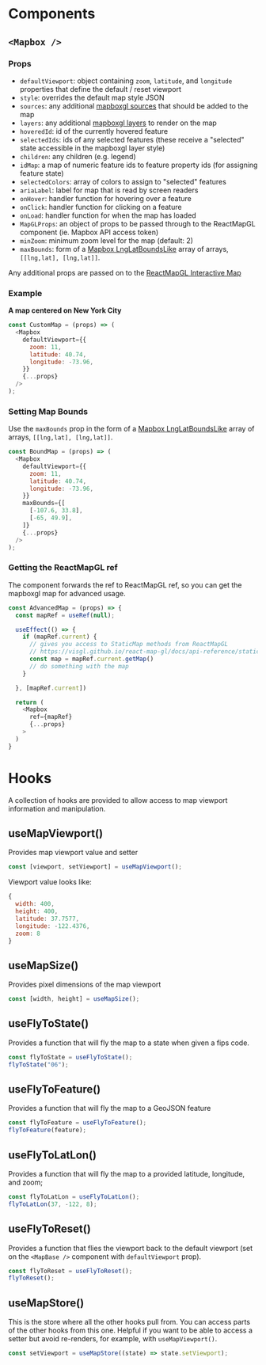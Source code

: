 # Components

## `<Mapbox />`

### Props

- `defaultViewport`: object containing `zoom`, `latitude`, and `longitude` properties that define the default / reset viewport
- `style`: overrides the default map style JSON
- `sources`: any additional [mapboxgl sources](https://docs.mapbox.com/mapbox-gl-js/style-spec/sources/) that should be added to the map
- `layers`: any additional [mapboxgl layers](https://docs.mapbox.com/mapbox-gl-js/style-spec/layers/) to render on the map
- `hoveredId`: id of the currently hovered feature
- `selectedIds`: ids of any selected features (these receive a "selected" state accessible in the mapboxgl layer style)
- `children`: any children (e.g. legend)
- `idMap`: a map of numeric feature ids to feature property ids (for assigning feature state)
- `selectedColors`: array of colors to assign to "selected" features
- `ariaLabel`: label for map that is read by screen readers
- `onHover`: handler function for hovering over a feature
- `onClick`: handler function for clicking on a feature
- `onLoad`: handler function for when the map has loaded
- `MapGLProps`: an object of props to be passed through to the ReactMapGL component (ie. Mapbox API access token)
- `minZoom`: minimum zoom level for the map (default: 2)
- `maxBounds`: form of a [Mapbox LngLatBoundsLike](https://docs.mapbox.com/mapbox-gl-js/api/geography/#lnglatboundslike) array of arrays, `[[lng,lat], [lng,lat]]`.

Any additional props are passed on to the [ReactMapGL Interactive Map](https://visgl.github.io/react-map-gl/docs/api-reference/interactive-map)

### Example

**A map centered on New York City**

```js
const CustomMap = (props) => (
  <Mapbox
    defaultViewport={{
      zoom: 11,
      latitude: 40.74,
      longitude: -73.96,
    }}
    {...props}
  />
);
```

### Setting Map Bounds

Use the `maxBounds` prop in the form of a [Mapbox LngLatBoundsLike](https://docs.mapbox.com/mapbox-gl-js/api/geography/#lnglatboundslike) array of arrays, `[[lng,lat], [lng,lat]]`.

```js
const BoundMap = (props) => (
  <Mapbox
    defaultViewport={{
      zoom: 11,
      latitude: 40.74,
      longitude: -73.96,
    }}
    maxBounds={[
      [-107.6, 33.8],
      [-65, 49.9],
    ]}
    {...props}
  />
);
```

### Getting the ReactMapGL ref

The component forwards the ref to ReactMapGL ref, so you can get the mapboxgl map for advanced usage.

```js
const AdvancedMap = (props) => {
  const mapRef = useRef(null);

  useEffect(() => {
    if (mapRef.current) {
      // gives you access to StaticMap methods from ReactMapGL
      // https://visgl.github.io/react-map-gl/docs/api-reference/static-map#methods
      const map = mapRef.current.getMap()
      // do something with the map
    }

  }, [mapRef.current])

  return (
    <Mapbox
      ref={mapRef}
      {...props}
    >
  )
}
```

# Hooks

A collection of hooks are provided to allow access to map viewport information and manipulation.

## useMapViewport()

Provides map viewport value and setter

```js
const [viewport, setViewport] = useMapViewport();
```

Viewport value looks like:

```js
{
  width: 400,
  height: 400,
  latitude: 37.7577,
  longitude: -122.4376,
  zoom: 8
}
```

## useMapSize()

Provides pixel dimensions of the map viewport

```js
const [width, height] = useMapSize();
```

## useFlyToState()

Provides a function that will fly the map to a state when given a fips code.

```js
const flyToState = useFlyToState();
flyToState("06");
```

## useFlyToFeature()

Provides a function that will fly the map to a GeoJSON feature

```js
const flyToFeature = useFlyToFeature();
flyToFeature(feature);
```

## useFlyToLatLon()

Provides a function that will fly the map to a provided latitude, longitude, and zoom;

```js
const flyToLatLon = useFlyToLatLon();
flyToLatLon(37, -122, 8);
```

## useFlyToReset()

Provides a function that flies the viewport back to the default viewport (set on the `<MapBase />` component with `defaultViewport` prop).

```js
const flyToReset = useFlyToReset();
flyToReset();
```

## useMapStore()

This is the store where all the other hooks pull from. You can access parts of the other hooks from this one. Helpful if you want to be able to access a setter but avoid re-renders, for example, with `useMapViewport()`.

```js
const setViewport = useMapStore((state) => state.setViewport);
```
